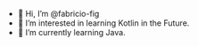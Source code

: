 - 👋 Hi, I’m @fabricio-fig
- 👀 I’m interested in learning Kotlin in the Future.
- 🌱 I’m currently learning Java.


